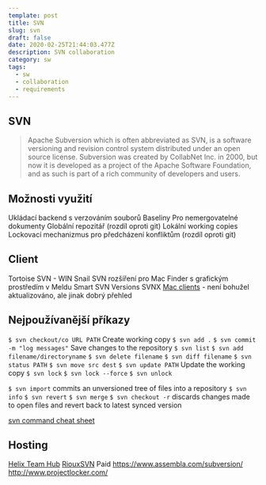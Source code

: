 ```yaml
---
template: post
title: SVN
slug: svn
draft: false
date: 2020-02-25T21:44:03.477Z
description: SVN collaboration
category: sw
tags:
  - sw
  - collaboration
  - requirements
---
```

## SVN
> Apache Subversion which is often abbreviated as SVN, is a software versioning and revision control system distributed under an open source license. Subversion was created by CollabNet Inc. in 2000, but now it is developed as a project of the Apache Software Foundation, and as such is part of a rich community of developers and users. 

## Možnosti využití
Ukládací backend s verzováním souborů
Baseliny
Pro nemergovatelné dokumenty
Globální repozitář (rozdíl oproti git)
Lokální working copies
Lockovací mechanizmus pro předcházení konfliktům (rozdíl oproti git)

## Client
Tortoise SVN - WIN
Snail SVN rozšíření pro Mac Finder s grafickým prostředím v Meldu
Smart SVN 
Versions
SVNX
[Mac clients](https://gigaom.com/2009/02/23/12-subversion-apps-for-os-x/) - není bohužel aktualizováno, ale jinak dobrý přehled

## Nejpoužívanější příkazy
`$ svn checkout/co URL PATH` Create working copy
`$ svn add .`
`$ svn commit -m "log messages"` Save changes to the repository
`$ svn list` 
`$ svn add filename/directoryname` 
`$ svn delete filename` 
`$ svn diff filename` 
`$ svn status PATH` 
`$ svn move src dest` 
`$ svn update PATH` Update the working copy
`$ svn lock` 
`$ svn lock --force` 
`$ svn unlock` 

`$ svn import` commits an unversioned tree of files into a repository
`$ svn info`
`$ svn revert`
`$ svn merge`
`$ svn checkout -r` discards changes made to open files and revert back to latest synced version

[svn command cheat sheet](https://www.perforce.com/blog/vcs/svn-commands-cheat-sheet)

## Hosting
[Helix Team Hub](https://helixteamhub.cloud/)
[RiouxSVN](https://riouxsvn.com/)
Paid
https://www.assembla.com/subversion/
http://www.projectlocker.com/